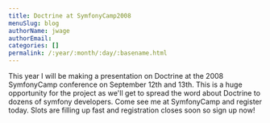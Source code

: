 ```yaml
---
title: Doctrine at SymfonyCamp2008
menuSlug: blog
authorName: jwage 
authorEmail: 
categories: []
permalink: /:year/:month/:day/:basename.html
---
```

This year I will be making a presentation on Doctrine at the 2008
SymfonyCamp conference on September 12th and 13th. This is a huge
opportunity for the project as we'll get to spread the word about
Doctrine to dozens of symfony developers. Come see me at SymfonyCamp and
register today. Slots are filling up fast and registration closes soon
so sign up now!
